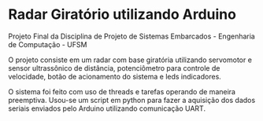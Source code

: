 # Radar Giratório utilizando Arduino
Projeto Final da Disciplina de Projeto de Sistemas Embarcados - Engenharia de Computação - UFSM

O projeto consiste em um radar com base giratória utilizando servomotor e sensor ultrassônico de distância, potenciômetro para controle de velocidade, botão de acionamento do sistema e leds indicadores.

O sistema foi feito com uso de threads e tarefas operando de maneira preemptiva. Usou-se um script em python para fazer a aquisição dos dados seriais enviados pelo Arduino utilizando comunicação UART.
